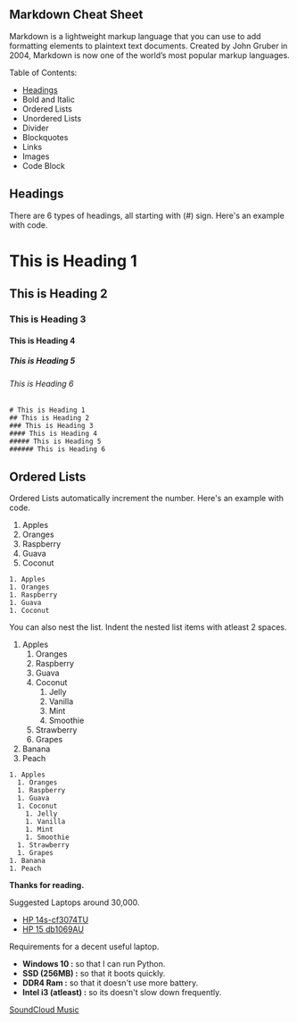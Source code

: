 ## Markdown Cheat Sheet

Markdown is a lightweight markup language that you can use to add formatting elements to plaintext text documents. Created by John Gruber in 2004, Markdown is now one of the world’s most popular markup languages.

Table of Contents:
- [Headings](#headings)
- Bold and Italic
- Ordered Lists
- Unordered Lists
- Divider
- Blockquotes
- Links
- Images
- Code Block


## Headings
There are 6 types of headings, all starting with (#) sign. Here's an example with code.

# This is Heading 1
## This is Heading 2
### This is Heading 3
#### This is Heading 4
##### This is Heading 5
###### This is Heading 6

```
# This is Heading 1
## This is Heading 2
### This is Heading 3
#### This is Heading 4
##### This is Heading 5
###### This is Heading 6
```


## Ordered Lists
Ordered Lists automatically increment the number. Here's an example with code.

1. Apples
1. Oranges
1. Raspberry
1. Guava
1. Coconut

```
1. Apples
1. Oranges
1. Raspberry
1. Guava
1. Coconut
```

You can also nest the list. Indent the nested list items with atleast 2 spaces.

1. Apples
    1. Oranges
    1. Raspberry
    1. Guava
    1. Coconut
        1. Jelly
        1. Vanilla
        1. Mint
        1. Smoothie
    1. Strawberry
    1. Grapes
1. Banana
1. Peach

```
1. Apples
  1. Oranges
  1. Raspberry
  1. Guava
  1. Coconut
    1. Jelly
    1. Vanilla
    1. Mint
    1. Smoothie
  1. Strawberry
  1. Grapes
1. Banana
1. Peach
```




**Thanks for reading.**




















Suggested Laptops around 30,000.
- [HP 14s-cf3074TU](https://www.flipkart.com/hp-14s-core-i3-10th-gen-8-gb-256-gb-ssd-windows-10-home-14s-cf3074tu-thin-light-laptop/p/itm2d6c5477c8512?marketplace=FLIPKART&iid=bcb2b844-fb3d-4f02-b426-a1791e7b8198.COMFU3NRNWRZZ7SZ.SEARCH&ppt=sp&lid=LSTCOMFU3NRNWRZZ7SZRF4PTK&srno=s_1_1&qH=e5b77be2e8be448e&pid=COMFU3NRNWRZZ7SZ&affid=niksornik&ssid=ii2xmbeh4w0000001607929449194&otracker1=search&ppn=sp&pageUID=1608004271357)
- [HP 15 db1069AU](https://www.amazon.in/gp/product/B083RD58F6/ref=as_li_tl?ie=UTF8&camp=3638&creative=24630&creativeASIN=B083RD58F6&linkCode=as2&tag=b2d-21&linkId=cbd298f8987c21888a7435e3d5e3bf36)

Requirements for a decent useful laptop.
- **Windows 10 :** so that I can run Python.
- **SSD (256MB) :** so that it boots quickly.
- **DDR4 Ram :** so that it doesn't use more battery.
- **Intel i3 (atleast) :** so its doesn't slow down frequently.


[SoundCloud Music](https://m.soundcloud.com/chrisheria/sets/workout-music)


